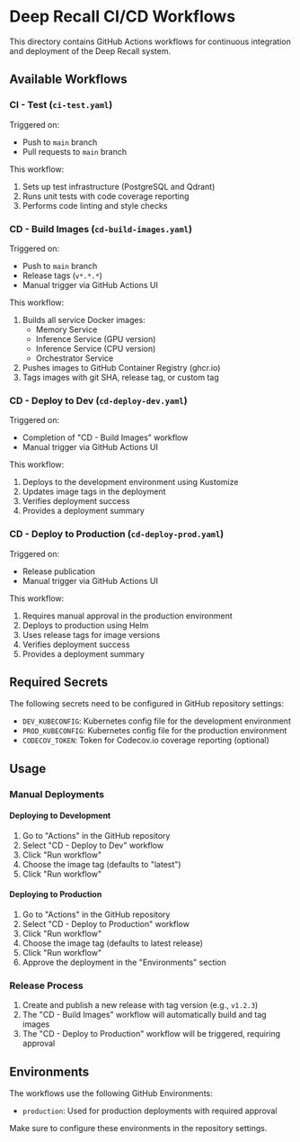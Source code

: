 # Deep Recall CI/CD Workflows

This directory contains GitHub Actions workflows for continuous integration and deployment of the Deep Recall system.

## Available Workflows

### CI - Test (`ci-test.yaml`)

Triggered on:
- Push to `main` branch
- Pull requests to `main` branch

This workflow:
1. Sets up test infrastructure (PostgreSQL and Qdrant)
2. Runs unit tests with code coverage reporting
3. Performs code linting and style checks

### CD - Build Images (`cd-build-images.yaml`)

Triggered on:
- Push to `main` branch
- Release tags (`v*.*.*`)
- Manual trigger via GitHub Actions UI

This workflow:
1. Builds all service Docker images:
   - Memory Service
   - Inference Service (GPU version)
   - Inference Service (CPU version) 
   - Orchestrator Service
2. Pushes images to GitHub Container Registry (ghcr.io)
3. Tags images with git SHA, release tag, or custom tag

### CD - Deploy to Dev (`cd-deploy-dev.yaml`)

Triggered on:
- Completion of "CD - Build Images" workflow 
- Manual trigger via GitHub Actions UI

This workflow:
1. Deploys to the development environment using Kustomize
2. Updates image tags in the deployment
3. Verifies deployment success
4. Provides a deployment summary

### CD - Deploy to Production (`cd-deploy-prod.yaml`)

Triggered on:
- Release publication
- Manual trigger via GitHub Actions UI

This workflow:
1. Requires manual approval in the production environment
2. Deploys to production using Helm
3. Uses release tags for image versions
4. Verifies deployment success
5. Provides a deployment summary

## Required Secrets

The following secrets need to be configured in GitHub repository settings:

- `DEV_KUBECONFIG`: Kubernetes config file for the development environment
- `PROD_KUBECONFIG`: Kubernetes config file for the production environment
- `CODECOV_TOKEN`: Token for Codecov.io coverage reporting (optional)

## Usage

### Manual Deployments

#### Deploying to Development

1. Go to "Actions" in the GitHub repository
2. Select "CD - Deploy to Dev" workflow
3. Click "Run workflow"
4. Choose the image tag (defaults to "latest")
5. Click "Run workflow"

#### Deploying to Production

1. Go to "Actions" in the GitHub repository 
2. Select "CD - Deploy to Production" workflow
3. Click "Run workflow"
4. Choose the image tag (defaults to latest release)
5. Click "Run workflow"
6. Approve the deployment in the "Environments" section

### Release Process

1. Create and publish a new release with tag version (e.g., `v1.2.3`)
2. The "CD - Build Images" workflow will automatically build and tag images
3. The "CD - Deploy to Production" workflow will be triggered, requiring approval

## Environments

The workflows use the following GitHub Environments:
- `production`: Used for production deployments with required approval

Make sure to configure these environments in the repository settings. 
